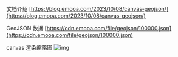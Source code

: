 文档介绍
[https://blog.emooa.com/2023/10/08/canvas-geojson/](https://blog.emooa.com/2023/10/08/canvas-geojson/)

GeoJSON 数据
[https://cdn.emooa.com/file/geojson/100000.json](https://cdn.emooa.com/file/geojson/100000.json)

canvas 渲染缩略图
![img](https://blog.emooa.com/img/canvas-china-demo.png)
